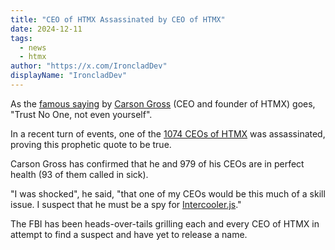 ```yaml
---
title: "CEO of HTMX Assassinated by CEO of HTMX"
date: 2024-12-11
tags: 
  - news
  - htmx
author: "https://x.com/IroncladDev"
displayName: "IroncladDev"
---
```


As the [famous saying](https://x.com/htmx_org/status/1721606013902618771) by [Carson Gross](https://x.com/htmx_org) (CEO and founder of HTMX) goes, "Trust No One, not even yourself".

In a recent turn of events, one of the [1074 CEOs of HTMX](https://htmx.ceo) was assassinated, proving this prophetic quote to be true.

Carson Gross has confirmed that he and 979 of his CEOs are in perfect health (93 of them called in sick). 

"I was shocked", he said, "that one of my CEOs would be this much of a skill issue. I suspect that he must be a spy for [Intercooler.js](https://x.com/intercoolerjs)."

The FBI has been heads-over-tails grilling each and every CEO of HTMX in attempt to find a suspect and have yet to release a name.
